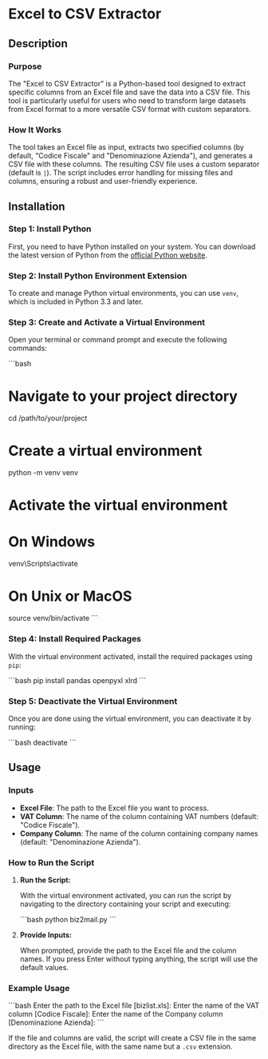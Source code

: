 
# Excel to CSV Extractor

## Description

### Purpose
The "Excel to CSV Extractor" is a Python-based tool designed to extract specific columns from an Excel file and save the data into a CSV file. This tool is particularly useful for users who need to transform large datasets from Excel format to a more versatile CSV format with custom separators.

### How It Works
The tool takes an Excel file as input, extracts two specified columns (by default, "Codice Fiscale" and "Denominazione Azienda"), and generates a CSV file with these columns. The resulting CSV file uses a custom separator (default is `|`). The script includes error handling for missing files and columns, ensuring a robust and user-friendly experience.

## Installation

### Step 1: Install Python

First, you need to have Python installed on your system. You can download the latest version of Python from the [official Python website](https://www.python.org/downloads/).

### Step 2: Install Python Environment Extension

To create and manage Python virtual environments, you can use `venv`, which is included in Python 3.3 and later.

### Step 3: Create and Activate a Virtual Environment

Open your terminal or command prompt and execute the following commands:

\`\`\`bash
# Navigate to your project directory
cd /path/to/your/project

# Create a virtual environment
python -m venv venv

# Activate the virtual environment
# On Windows
venv\Scripts\activate

# On Unix or MacOS
source venv/bin/activate
\`\`\`

### Step 4: Install Required Packages

With the virtual environment activated, install the required packages using `pip`:

\`\`\`bash
pip install pandas openpyxl xlrd
\`\`\`

### Step 5: Deactivate the Virtual Environment

Once you are done using the virtual environment, you can deactivate it by running:

\`\`\`bash
deactivate
\`\`\`

## Usage

### Inputs
- **Excel File**: The path to the Excel file you want to process.
- **VAT Column**: The name of the column containing VAT numbers (default: "Codice Fiscale").
- **Company Column**: The name of the column containing company names (default: "Denominazione Azienda").

### How to Run the Script

1. **Run the Script:**

   With the virtual environment activated, you can run the script by navigating to the directory containing your script and executing:

   \`\`\`bash
   python biz2mail.py
   \`\`\`

2. **Provide Inputs:**

   When prompted, provide the path to the Excel file and the column names. If you press Enter without typing anything, the script will use the default values.

### Example Usage

\`\`\`bash
Enter the path to the Excel file [bizlist.xls]: 
Enter the name of the VAT column [Codice Fiscale]: 
Enter the name of the Company column [Denominazione Azienda]:
\`\`\`

If the file and columns are valid, the script will create a CSV file in the same directory as the Excel file, with the same name but a `.csv` extension.
